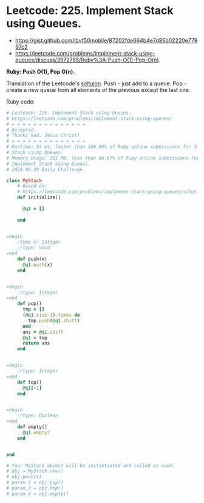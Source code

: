 # Leetcode: 225. Implement Stack using Queues.

- https://gist.github.com/lbvf50mobile/87202fde664b4e7d85b02220e77997c2
- https://leetcode.com/problems/implement-stack-using-queues/discuss/3972785/Ruby%3A-Push-O(1)-Pop-O(n).

**Ruby: Push O(1), Pop O(n).**

Translation of the Leetcode's [soltuion](https://leetcode.com/problems/implement-stack-using-queues/solution/).
Push - just add to a queue.
Pop - create a new queue from all elements of the previous except the last one.

Ruby code:
```Ruby
# Leetcode: 225. Implement Stack using Queues.
# https://leetcode.com/problems/implement-stack-using-queues/
# = = = = = = = = = = = = = =
# Accepted.
# Thanks God, Jesus Christ!
# = = = = = = = = = = = = = =
# Runtime: 51 ms, faster than 100.00% of Ruby online submissions for Implement
# Stack using Queues.
# Memory Usage: 211 MB, less than 66.67% of Ruby online submissions for
# Implement Stack using Queues.
# 2023.08.28 Daily Challenge.

class MyStack
    # Based on:
    # https://leetcode.com/problems/implement-stack-using-queues/solution/
    def initialize()
      
      @q1 = []
        
    end


=begin
    :type x: Integer
    :rtype: Void
=end
    def push(x)
      @q1.push(x)
    end


=begin
    :rtype: Integer
=end
    def pop()
      tmp = []
      (@q1.size-1).times do
        tmp.push(@q1.shift)
      end
      ans = @q1.shift
      @q1 = tmp
      return ans
    end


=begin
    :rtype: Integer
=end
    def top()
      @q1[-1]
    end


=begin
    :rtype: Boolean
=end
    def empty()
      @q1.empty?
    end


end

# Your MyStack object will be instantiated and called as such:
# obj = MyStack.new()
# obj.push(x)
# param_2 = obj.pop()
# param_3 = obj.top()
# param_4 = obj.empty()
```
